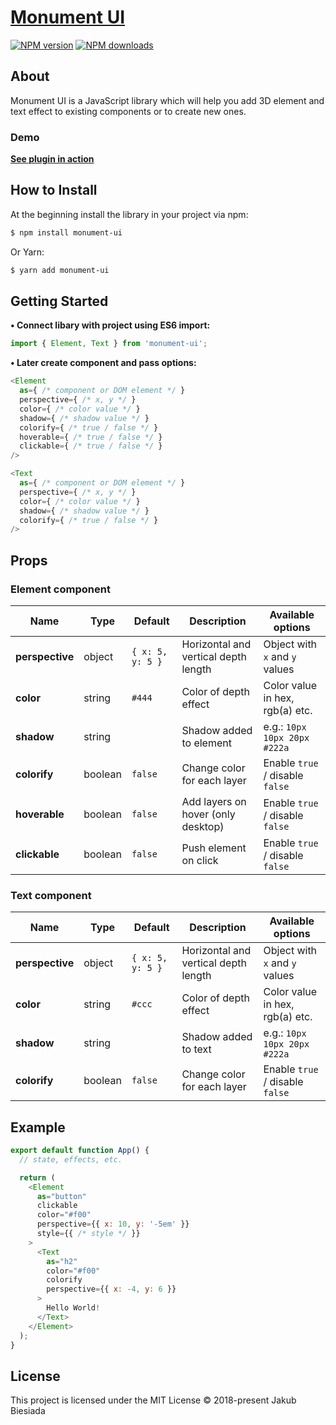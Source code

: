 # [Monument UI](https://github.com/JB1905/monument-ui)

[![NPM version](http://img.shields.io/npm/v/monument-ui.svg?style=flat-square)](https://www.npmjs.com/package/monument-ui)
[![NPM downloads](http://img.shields.io/npm/dm/monument-ui.svg?style=flat-square)](https://www.npmjs.com/package/monument-ui)

## About
Monument UI is a JavaScript library which will help you add 3D element and text effect to existing components or to create new ones.

### Demo
[**See plugin in action**](#)

## How to Install
At the beginning install the library in your project via npm:
```sh
$ npm install monument-ui
```

Or Yarn:
```sh
$ yarn add monument-ui
```

## Getting Started
**• Connect libary with project using ES6 import:**
```js
import { Element, Text } from 'monument-ui';
```

**• Later create component and pass options:**
```js
<Element
  as={ /* component or DOM element */ }
  perspective={ /* x, y */ }
  color={ /* color value */ }
  shadow={ /* shadow value */ }
  colorify={ /* true / false */ }
  hoverable={ /* true / false */ }
  clickable={ /* true / false */ }
/>

<Text
  as={ /* component or DOM element */ }
  perspective={ /* x, y */ }
  color={ /* color value */ }
  shadow={ /* shadow value */ }
  colorify={ /* true / false */ }
/>
```

## Props
### Element component
Name | Type | Default | Description | Available options
-|-|-|-|-
**perspective** | object | `{ x: 5, y: 5 }` | Horizontal and vertical depth length | Object with `x` and `y` values
**color** | string | `#444` | Color of depth effect | Color value in hex, rgb(a) etc.
**shadow** | string | ` ` | Shadow added to element | e.g.: `10px 10px 20px #222a`
**colorify** | boolean | `false` | Change color for each layer | Enable `true` / disable `false`
**hoverable** | boolean | `false` | Add layers on hover (only desktop) | Enable `true` / disable `false`
**clickable** | boolean | `false` | Push element on click | Enable `true` / disable `false`

### Text component
Name | Type | Default | Description | Available options
-|-|-|-|-
**perspective** | object | `{ x: 5, y: 5 }` | Horizontal and vertical depth length | Object with `x` and `y` values
**color** | string | `#ccc` | Color of depth effect | Color value in hex, rgb(a) etc.
**shadow** | string | ` ` | Shadow added to text | e.g.: `10px 10px 20px #222a`
**colorify** | boolean | `false` | Change color for each layer | Enable `true` / disable `false`

## Example
```js
export default function App() {
  // state, effects, etc.

  return (
    <Element
      as="button"
      clickable
      color="#f00"
      perspective={{ x: 10, y: '-5em' }}
      style={{ /* style */ }}
    >
      <Text
        as="h2"
        color="#f00"
        colorify
        perspective={{ x: -4, y: 6 }}
      >
        Hello World!
      </Text>
    </Element>
  );
}
```

## License
This project is licensed under the MIT License © 2018-present Jakub Biesiada
